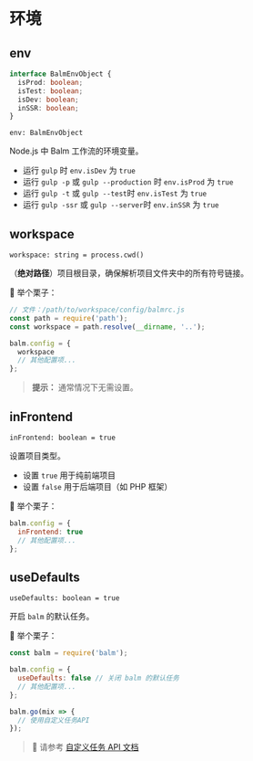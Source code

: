 # 环境

## env

```ts
interface BalmEnvObject {
  isProd: boolean;
  isTest: boolean;
  isDev: boolean;
  inSSR: boolean;
}
```

`env: BalmEnvObject`

Node.js 中 Balm 工作流的环境变量。

- 运行 `gulp` 时 `env.isDev` 为 `true`
- 运行 `gulp -p` 或 `gulp --production` 时 `env.isProd` 为 `true`
- 运行 `gulp -t` 或 `gulp --test`时 `env.isTest` 为 `true`
- 运行 `gulp -ssr` 或 `gulp --server`时 `env.inSSR` 为 `true`

## workspace

`workspace: string = process.cwd()`

（**绝对路径**）项目根目录，确保解析项目文件夹中的所有符号链接。

:chestnut: 举个栗子：

```js
// 文件：/path/to/workspace/config/balmrc.js
const path = require('path');
const workspace = path.resolve(__dirname, '..');

balm.config = {
  workspace
  // 其他配置项...
};
```

> **提示：** 通常情况下无需设置。

## inFrontend

`inFrontend: boolean = true`

设置项目类型。

- 设置 `true` 用于纯前端项目
- 设置 `false` 用于后端项目（如 PHP 框架）

:chestnut: 举个栗子：

```js
balm.config = {
  inFrontend: true
  // 其他配置项...
};
```

## useDefaults

`useDefaults: boolean = true`

开启 `balm` 的默认任务。

:chestnut: 举个栗子：

```js
const balm = require('balm');

balm.config = {
  useDefaults: false // 关闭 balm 的默认任务
  // 其他配置项...
};

balm.go(mix => {
  // 使用自定义任务API
});
```

> :page_with_curl: 请参考 [自定义任务 API 文档](../api/)
